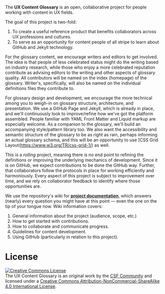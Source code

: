 The **UX Content Glossary** is an open, collaborative project for people working with content in UX fields. 

The goal of this project is two-fold: 

1. To create a useful reference product that benefits collaborators across UX professions and cultures. 
1. To serve as an opportunity for content people of all stripe to learn about GitHub and Jekyll technology. 

For the glossary content, we encourage writers and editors to get involved. The idea is that people of less celebrated status might do the writing based on industry research, while those who enjoy a more celebrated reputation contribute as advising editors to the writing and other aspects of glossary quality. All contributors will be named on the index (homepage) of the glossary. Writer's, specifically, will also be named on the individual definitions files they contribute to.   

For glossary design and development, we encourage the more technical among you to weigh-in on glossary structure, architecture, and presentation. We use a GitHub Page and Jekyll, which is already in place, and we'll continuously look to improve/refine how we've got the platform assembled. People familiar with YAML Front Matter and Liquid markup are especially welcome. As a companion to the glossary, we'll build an accompanying style/pattern library too. We also want the accessibility and semantic structure of the glossary to be as right as rain, perhaps informing an actual glossary schema, and this will be an opportunity to use [CSS Grid Layout(https://www.w3.org/TR/css-grid-1/) as well. 

This is a _rolling_ project, meaning there is no end point to refining the definitions or improving the underlying mechanics of development. Since it is on GitHub, we expect contributions to be done the GitHub way. Further, that collaborators follow the protocols in place for working efficiently and harmoniously. Every aspect of this project is subject to improvement over time, and we rely on collaborator feedback to identify where those opportunities are. 

We use the repository's wiki for **[project documentation](https://github.com/content-strategy-forum/csf-glossary/wiki)**, which answers (nearly) every question you might have at this point — even the one on the tip of your tongue now. Wiki information covers:

1. General information about the project (audience, scope, etc.)
1. How to get started with contributions.
1. How to collaborate and communicate progress.
1. Guidelines for content development.
1. Using GitHub (particularly in relation to this project).

# License 

<a rel="license" href="http://creativecommons.org/licenses/by-nc-sa/4.0/"><img alt="Creative Commons License" style="border-width:0" src="https://i.creativecommons.org/l/by-nc-sa/4.0/88x31.png" /></a><br /><span xmlns:dct="http://purl.org/dc/terms/" property="dct:title">The UX Content Glossary</span> is an original work by the <a xmlns:cc="http://creativecommons.org/ns#" href="https://csf.community" property="cc:attributionName" rel="cc:attributionURL">CSF Community</a> and licensed under a <a rel="license" href="http://creativecommons.org/licenses/by-nc-sa/4.0/">Creative Commons Attribution-NonCommercial-ShareAlike 4.0 International License</a>.
